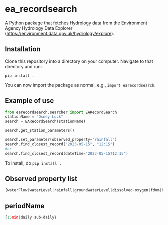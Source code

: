 # ea_recordsearch
A Python package that fetches Hydrology data from the Environment Agency Hydrology Data Explorer (https://environment.data.gov.uk/hydrology/explore).


## Installation 

Clone this repository into a directory on your computer. Navigate to that directory and run: 

```
pip install .
```

You can now import the package as normal, e.g., `import earecordsearch`.

## Example of use
```python
from earecordsearch.searcher import EARecordSearch
stationName = "Osney Lock"
search = EARecordSearch(stationName)

search.get_station_parameters()

search.set_parameter(observed_property="rainfall")
search.find_closest_record("2023-05-15", "12:15")
#or
search.find_closest_record(dateTime="2023-05-15T12:15")
```

To install, do `pip install .`

## Observed property list
```python
{waterFlow|waterLevel|rainfall|groundwaterLevel|dissolved-oxygen|fdom|bga|turbidity|chlorophyll|conductivity|temperature|ammonium|nitrate|ph}
```
## periodName
```python
{15min|daily|sub-daily}
```

